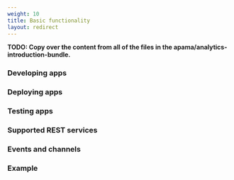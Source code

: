 ```yaml
---
weight: 10
title: Basic functionality
layout: redirect
---
```


**TODO: Copy over the content from all of the files in the apama/analytics-introduction-bundle.**

### Developing apps

### Deploying apps

### Testing apps

### Supported REST services

### Events and channels

### Example
